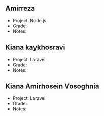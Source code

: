 ## Amirreza
- Project: Node.js
- Grade: 
- Notes: 


## Kiana kaykhosravi
- Project: Laravel
- Grade: 
- Notes: 


## Kiana Amirhosein Vosoghnia
- Project: Laravel
- Grade: 
- Notes: 